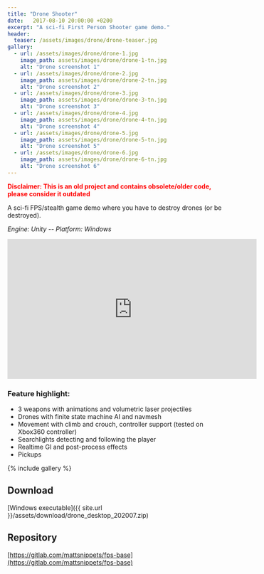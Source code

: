 ```yaml
---
title: "Drone Shooter"
date:   2017-08-10 20:00:00 +0200
excerpt: "A sci-fi First Person Shooter game demo."
header:
  teaser: /assets/images/drone/drone-teaser.jpg
gallery:
  - url: /assets/images/drone/drone-1.jpg
    image_path: assets/images/drone/drone-1-tn.jpg
    alt: "Drone screenshot 1"
  - url: /assets/images/drone/drone-2.jpg
    image_path: assets/images/drone/drone-2-tn.jpg
    alt: "Drone screenshot 2"
  - url: /assets/images/drone/drone-3.jpg
    image_path: assets/images/drone/drone-3-tn.jpg
    alt: "Drone screenshot 3"
  - url: /assets/images/drone/drone-4.jpg
    image_path: assets/images/drone/drone-4-tn.jpg
    alt: "Drone screenshot 4"
  - url: /assets/images/drone/drone-5.jpg
    image_path: assets/images/drone/drone-5-tn.jpg
    alt: "Drone screenshot 5"
  - url: /assets/images/drone/drone-6.jpg
    image_path: assets/images/drone/drone-6-tn.jpg
    alt: "Drone screenshot 6"
---
```


<span style="color:red">**Disclaimer: This is an old project and contains obsolete/older code, please consider it outdated**</span>

A sci-fi FPS/stealth game demo where you have to destroy drones (or be destroyed).   

*Engine: Unity -- Platform: Windows*

<iframe width="560" height="315" src="https://www.youtube-nocookie.com/embed/7jlped-vVbE?rel=0" frameborder="0" allow="autoplay; encrypted-media" allowfullscreen></iframe>

### Feature highlight:
- 3 weapons with animations and volumetric laser projectiles
- Drones with finite state machine AI and navmesh
- Movement with climb and crouch, controller support (tested on Xbox360 controller)
- Searchlights detecting and following the player
- Realtime GI and post-process effects
- Pickups

{% include gallery %}

## Download
[Windows executable]({{ site.url }}/assets/download/drone_desktop_202007.zip)  

## Repository
[https://gitlab.com/mattsnippets/fps-base](https://gitlab.com/mattsnippets/fps-base)  
